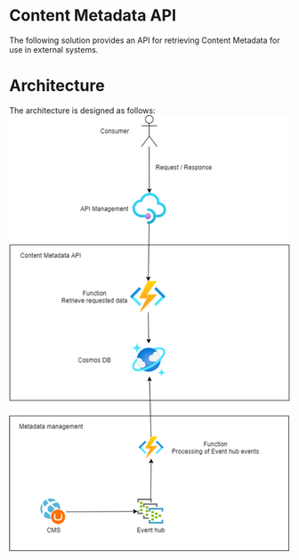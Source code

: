 # Content Metadata API
The following solution provides an API for retrieving Content Metadata for use in external systems. 

# Architecture
The architecture is designed as follows:
![Alt text](img/Architecture.png "a title")